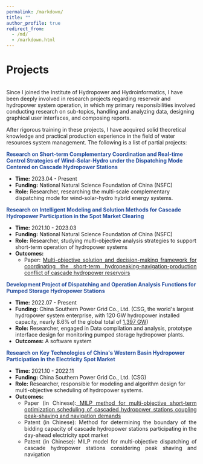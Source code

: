 ```yaml
---
permalink: /markdown/
title: ""
author_profile: true
redirect_from: 
  - /md/
  - /markdown.html
---
```


<h1  style="margin-bottom: 1.2em;">Projects</h1>

Since I joined the Institute of Hydropower and Hydroinformatics, I have been deeply involved in research projects regarding reservoir and hydropower system operation, in which my primary responsibilities involved conducting research on sub-topics, handling and analyzing data, designing graphical user interfaces, and composing reports. 

After rigorous training in these projects, I have acquired solid theoretical knowledge and practical production experience in the field of water resources system management. The following is a list of partial projects:

<div class="container" style="display: flex; justify-content: space-between; color: #224b9d">
    <div><b>Research on Short-term Complementary Coordination and Real-time Control Strategies of Wind-Solar-Hydro under the Dispatching Mode Centered on Cascade Hydropower Stations</b></div>
    </div>
<ul>
  <li><b>Time:</b> 2023.04 - Present</li>
  <li><b>Funding:</b> National Natural Science Foundation of China (NSFC)</li>
  <li><b>Role:</b> Researcher, researching the multi-scale complementary dispatching mode for wind-solar-hydro hybrid energy systems.</li>
</ul>



<div class="container" style="display: flex; justify-content: space-between; color: #224b9d;">
    <div><b>Research on Intelligent Modeling and Solution Methods for Cascade Hydropower Participation in the Spot Market Clearing</b></div>
    </div>
<ul>
  <li><b>Time:</b> 2021.10 - 2023.03</li>
  <li><b>Funding:</b> National Natural Science Foundation of China (NSFC)</li>
  <li><b>Role:</b> Researcher, studying multi-objective analysis strategies to support short-term operation of hydropower systems</li>
  <li><b>Outcomes:</b>
    <ul>
      <li><div style="text-align: justify;">Paper: <a href="https://prelude0324.github.io/academic_pages/publication/2023-08-27-paper-title-number-1">Multi-objective solution and decision-making framework for coordinating the short-term hydropeaking-navigation-production conflict of cascade hydropower reservoirs</a></div></li>
    </ul>
  </li>
</ul>



<div class="container" style="display: flex; justify-content: space-between; color: #224b9d">
    <div><b>Development Project of Dispatching and Operation Analysis Functions for Pumped Storage Hydropower Stations</b></div>
    </div>
<ul>
  <li><b>Time:</b> 2022.07 - Present</li>
  <li><b>Funding:</b> China Southern Power Grid Co., Ltd. (CSG, the world's largest hydropower system enterprise, with 120 GW hydropower installed capacity, nearly 8.6% of the global total of <a href="https://www.hydropower.org/">1,397 GW</a>)</li>
  <li><b>Role:</b> Researcher, engaged in Data compilation and analysis, prototype interface design for monitoring pumped storage hydropower plants.</li>
  <li><b>Outcomes:</b> A software system
  </li>
</ul>



<div class="container" style="display: flex; justify-content: space-between; color: #224b9d">
    <div><b>Research on Key Technologies of China's Western Basin Hydropower Participation in the Electricity Spot Market</b></div>
    </div>
<ul>
  <li><b>Time:</b> 2021.10 - 2022.11</li>
  <li><b>Funding:</b> China Southern Power Grid Co., Ltd. (CSG)</li>
  <li><b>Role:</b> Researcher, responsible for modeling and algorithm design for multi-objective scheduling of hydropower systems.</li>
  <li><b>Outcomes:</b>
    <ul>
      <li><div style="text-align: justify;">Paper (in Chinese):<a href="https://prelude0324.github.io/academic_pages/2023-03-27-paper-title-number-4"> MILP method for multi-objective short-term optimization scheduling of cascaded hydropower stations coupling peak-shaving and navigation demands</a></div></li>
      <li><div style="text-align: justify;">Patent (in Chinese): Method for determining the boundary of the bidding capacity of cascade hydropower stations participating in the day-ahead electricity spot market</div></li>
      <li><div style="text-align: justify;">Patent (in Chinese): MILP model for multi-objective dispatching of cascade hydropower stations considering peak shaving and navigation</div></li>
    </ul>
  </li>
</ul>

